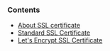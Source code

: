 


### Contents

*   [About SSL certificate](#about)
*   [Standard SSL Certificate](#standard-ssl)
*   [Let's Encrypt SSL Certificate](#letsencrypt-ssl)

